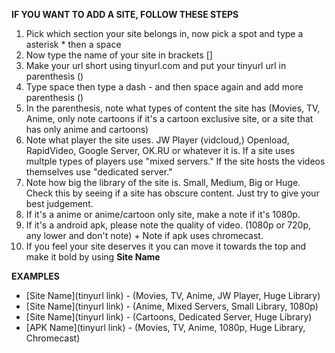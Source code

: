 **IF YOU WANT TO ADD A SITE, FOLLOW THESE STEPS**

1. Pick which section your site belongs in, now pick a spot and type a asterisk * then a space
2. Now type the name of your site in brackets []
3. Make your url short using tinyurl.com and put your tinyurl url in parenthesis ()
4. Type space then type a dash - and then space again and add more parenthesis ()
5. In the parenthesis, note what types of content the site has (Movies, TV, Anime, only note cartoons if it's a cartoon exclusive site, or a site that has only anime and cartoons) 
6. Note what player the site uses. JW Player (vidcloud,) Openload, RapidVideo, Google Server, OK.RU or whatever it is. If a site uses multple types of players use "mixed servers." If the site hosts the videos themselves use "dedicated server." 
7. Note how big the library of the site is. Small, Medium, Big or Huge. Check this by seeing if a site has obscure content. Just try to give your best judgement. 
8. If it's a anime or anime/cartoon only site, make a note if it's 1080p.
9. If it's a android apk, please note the quality of video. (1080p or 720p, any lower and don't note) + Note if apk uses chromecast.
10. If you feel your site deserves it you can move it towards the top and make it bold by using **Site Name**

**EXAMPLES**

* [Site Name](tinyurl link) - (Movies, TV, Anime, JW Player, Huge Library)
* [Site Name](tinyurl link) - (Anime, Mixed Servers, Small Library, 1080p)
* [Site Name](tinyurl link) - (Cartoons, Dedicated Server, Huge Library)
* [APK Name](tinyurl link) - (Movies, TV, Anime, 1080p, Huge Library, Chromecast)






